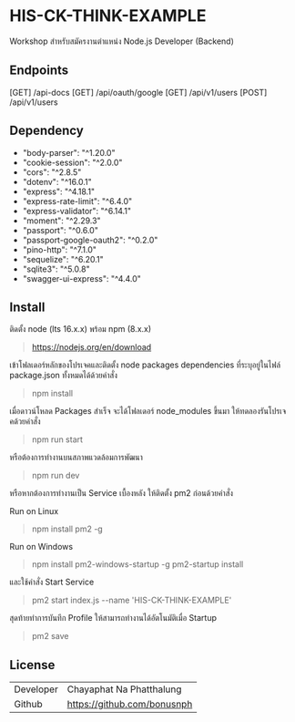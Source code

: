 # HIS-CK-THINK-EXAMPLE

Workshop สำหรับสมัครงานตำแหน่ง Node.js Developer (Backend)

## Endpoints
[GET] /api-docs
[GET] /api/oauth/google
[GET] /api/v1/users
[POST] /api/v1/users

## Dependency
- "body-parser": "^1.20.0"
- "cookie-session": "^2.0.0"
- "cors": "^2.8.5"
- "dotenv": "^16.0.1"
- "express": "^4.18.1"
- "express-rate-limit": "^6.4.0"
- "express-validator": "^6.14.1"
- "moment": "^2.29.3"
- "passport": "^0.6.0"
- "passport-google-oauth2": "^0.2.0"
- "pino-http": "^7.1.0"
- "sequelize": "^6.20.1"
- "sqlite3": "^5.0.8"
- "swagger-ui-express": "^4.4.0"

## Install
ติดตั้ง node (lts 16.x.x) พร้อม npm (8.x.x)

>  https://nodejs.org/en/download

เข้าโฟลเดอร์หลักของโปรเจคและติดตั้ง node packages dependencies ที่ระบุอยู่ในไฟล์ package.json ทั้งหมดได้ด้วยคำสั่ง

>  npm install

เมื่อดาวน์โหลด Packages สำเร็จ จะได้โฟลเดอร์ node_modules ขึ้นมา
ให้ทดลองรันโปรเจคด้วยคำสั่ง

> npm run start

หรือต้องการทำงานบนสภาพแวดล้อมการพัฒนา

> npm run dev

หรือหากต้องการทำงานเป็น Service เบื้องหลัง ให้ติดตั้ง pm2 ก่อนด้วยคำสั่ง

Run on Linux
> npm install pm2 -g

Run on Windows
> npm install pm2-windows-startup -g
> pm2-startup install

และใช้คำสั่ง Start Service

> pm2 start index.js --name 'HIS-CK-THINK-EXAMPLE' 

สุดท้ายทำการบันทึก Profile ให้สามารถทำงานได้อัตโนมัติเมื่อ Startup

> pm2 save

## License
|||
|------------|--|
|Developer| Chayaphat  Na Phatthalung  |
|Github| https://github.com/bonusnph |
